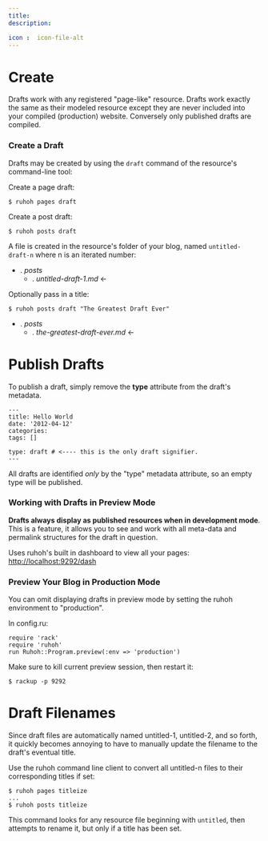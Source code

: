 ```yaml
---
title:
description:

icon :  icon-file-alt
---
```


# Create

Drafts work with any registered "page-like" resource. 
Drafts work exactly the same as their modeled resource except they are never included into your compiled (production) website.
Conversely only published drafts are compiled.

### Create a Draft

Drafts may be created by using the `draft` command of the resource's command-line tool:

Create a page draft:

    $ ruhoh pages draft

Create a post draft:

    $ ruhoh posts draft

A file is created in the resource's folder of your blog, named `untitled-draft-n` where n is an iterated number:

<ul class="folder-tree">
  <li><span class="ui-silk inline ui-silk-folder">.</span> <em>posts</em>
    <ul>
      <li><span class="ui-silk inline ui-silk-page-white-text">.</span> <em>untitled-draft-1.md</em> &larr;</li>
    </ul>
  </li>
</ul>

Optionally pass in a title:

    $ ruhoh posts draft "The Greatest Draft Ever"

<ul class="folder-tree">
  <li><span class="ui-silk inline ui-silk-folder">.</span> <em>posts</em>
    <ul>
      <li><span class="ui-silk inline ui-silk-page-white-text">.</span> <em>the-greatest-draft-ever.md</em> &larr;</li>
    </ul>
  </li>
</ul>

# Publish Drafts

To publish a draft, simply remove the **type** attribute from the draft's metadata.

    ---
    title: Hello World
    date: '2012-04-12'
    categories:
    tags: []

    type: draft # <---- this is the only draft signifier.
    ---

All drafts are identified _only_ by the "type" metadata attribute, so an empty type will be published.

### Working with Drafts in Preview Mode

**Drafts always display as published resources when in development mode**.
This is a feature, it allows you to see and work with all meta-data and permalink structures for the draft in question.

Uses ruhoh's built in dashboard to view all your pages: [http://localhost:9292/dash](http://localhost:9292/dash)

### Preview Your Blog in Production Mode

You can omit displaying drafts in preview mode by setting the ruhoh environment to "production".

In config.ru:

    require 'rack'
    require 'ruhoh'
    run Ruhoh::Program.preview(:env => 'production')

Make sure to kill current preview session, then restart it:
  
    $ rackup -p 9292


# Draft Filenames

Since draft files are automatically named untitled-1, untitled-2, and so forth,
it quickly becomes annoying to have to manually update the filename to the draft's eventual title.

Use the ruhoh command line client to convert all untitled-n files to their corresponding titles if set:

    $ ruhoh pages titleize
    ...
    $ ruhoh posts titleize
    
This command looks for any resource file beginning with `untitled`, then attempts to rename it, but only if a title has been set.
